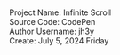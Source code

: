 
<p>
<br>Project Name:       Infinite Scroll
<br>Source Code:        CodePen
<br>Author Username:    jh3y
<br>Create:             July 5, 2024 Friday
</p>
